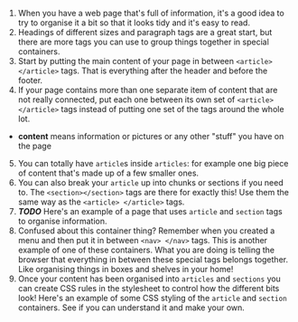 1. When you have a web page that's full of information, it's a good idea to try to organise it a bit so that it looks tidy and it's easy to read.
2. Headings of different sizes and paragraph tags are a great start, but there are more tags you can use to group things together in special containers.
3. Start by putting the main content of your page in between `<article></article>` tags. That is everything after the header and before the footer.
4. If your page contains more than one separate item of content that are not really connected, put each one between its own set of `<article></article>` tags instead of putting one set of the tags around the whole lot.
 * **content** means information or pictures or any other "stuff" you have on the page
 5. You can totally have `article`s inside `articles`: for example one big piece of content that's made up of a few smaller ones.
4. You can also break your `article` up into chunks or sections if you need to. The `<section></section>` tags are there for exactly this! Use them the same way as the `<article> </article>` tags.
5. ***TODO*** Here's an example of a page that uses `article` and `section` tags to organise information.
6. Confused about this container thing? Remember when you created a menu and then put it in between `<nav> </nav>` tags. This is another example of one of these containers. What you are doing is telling the browser that everything in between these special tags belongs together. Like organising things in boxes and shelves in your home!
7. Once your content has been organised into `articles` and `sections` you can create CSS rules in the stylesheet to control how the different bits look! Here's an example of some CSS styling of the `article` and `section` containers. See if you can understand it and make your own.